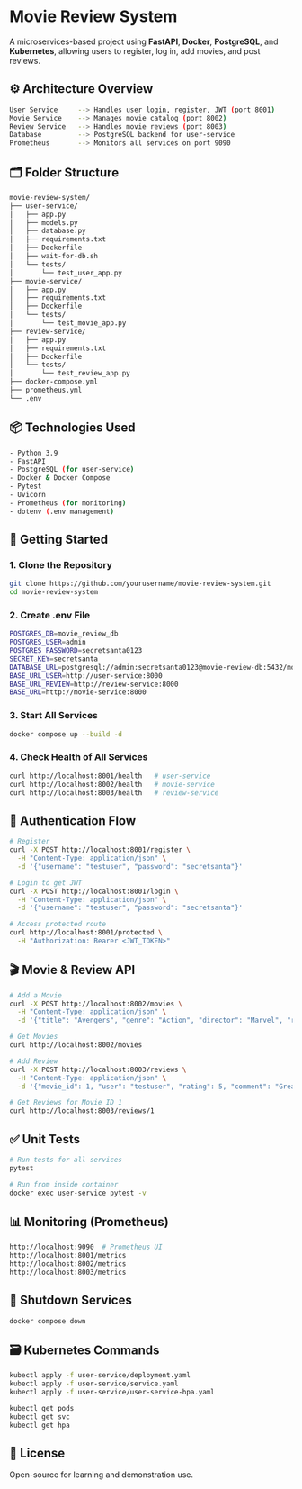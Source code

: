 # Movie Review System

A microservices-based project using **FastAPI**, **Docker**, **PostgreSQL**, and **Kubernetes**, allowing users to register, log in, add movies, and post reviews.

## ⚙️ Architecture Overview

```bash
User Service     --> Handles user login, register, JWT (port 8001)
Movie Service    --> Manages movie catalog (port 8002)
Review Service   --> Handles movie reviews (port 8003)
Database         --> PostgreSQL backend for user-service
Prometheus       --> Monitors all services on port 9090
```

## 🗂️ Folder Structure

```bash
movie-review-system/
├── user-service/
│   ├── app.py
│   ├── models.py
│   ├── database.py
│   ├── requirements.txt
│   ├── Dockerfile
│   ├── wait-for-db.sh
│   └── tests/
│       └── test_user_app.py
├── movie-service/
│   ├── app.py
│   ├── requirements.txt
│   ├── Dockerfile
│   └── tests/
│       └── test_movie_app.py
├── review-service/
│   ├── app.py
│   ├── requirements.txt
│   ├── Dockerfile
│   └── tests/
│       └── test_review_app.py
├── docker-compose.yml
├── prometheus.yml
└── .env
```

## 📦 Technologies Used

```bash
- Python 3.9
- FastAPI
- PostgreSQL (for user-service)
- Docker & Docker Compose
- Pytest
- Uvicorn
- Prometheus (for monitoring)
- dotenv (.env management)
```

## 🚀 Getting Started

### 1. Clone the Repository

```bash
git clone https://github.com/yourusername/movie-review-system.git
cd movie-review-system
```

### 2. Create .env File

```bash
POSTGRES_DB=movie_review_db
POSTGRES_USER=admin
POSTGRES_PASSWORD=secretsanta0123
SECRET_KEY=secretsanta
DATABASE_URL=postgresql://admin:secretsanta0123@movie-review-db:5432/movie_review_db
BASE_URL_USER=http://user-service:8000
BASE_URL_REVIEW=http://review-service:8000
BASE_URL=http://movie-service:8000
```

### 3. Start All Services

```bash
docker compose up --build -d
```

### 4. Check Health of All Services

```bash
curl http://localhost:8001/health   # user-service
curl http://localhost:8002/health   # movie-service
curl http://localhost:8003/health   # review-service
```

## 🔐 Authentication Flow

```bash
# Register
curl -X POST http://localhost:8001/register \
  -H "Content-Type: application/json" \
  -d '{"username": "testuser", "password": "secretsanta"}'

# Login to get JWT
curl -X POST http://localhost:8001/login \
  -H "Content-Type: application/json" \
  -d '{"username": "testuser", "password": "secretsanta"}'

# Access protected route
curl http://localhost:8001/protected \
  -H "Authorization: Bearer <JWT_TOKEN>"
```

## 🎬 Movie & Review API

```bash
# Add a Movie
curl -X POST http://localhost:8002/movies \
  -H "Content-Type: application/json" \
  -d '{"title": "Avengers", "genre": "Action", "director": "Marvel", "release_date": "2012"}'

# Get Movies
curl http://localhost:8002/movies

# Add Review
curl -X POST http://localhost:8003/reviews \
  -H "Content-Type: application/json" \
  -d '{"movie_id": 1, "user": "testuser", "rating": 5, "comment": "Great!"}'

# Get Reviews for Movie ID 1
curl http://localhost:8003/reviews/1
```

## ✅ Unit Tests

```bash
# Run tests for all services
pytest

# Run from inside container
docker exec user-service pytest -v
```

## 📊 Monitoring (Prometheus)

```bash
http://localhost:9090  # Prometheus UI
http://localhost:8001/metrics
http://localhost:8002/metrics
http://localhost:8003/metrics
```

## 🧹 Shutdown Services

```bash
docker compose down
```

## 🗃️ Kubernetes Commands

```bash
kubectl apply -f user-service/deployment.yaml
kubectl apply -f user-service/service.yaml
kubectl apply -f user-service/user-service-hpa.yaml

kubectl get pods
kubectl get svc
kubectl get hpa
```

## 📜 License

Open-source for learning and demonstration use.
